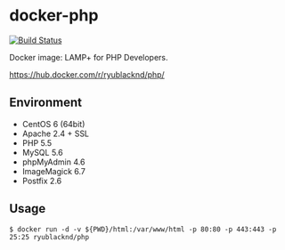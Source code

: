 # docker-php

[![Build Status](https://travis-ci.org/ryu-blacknd/docker-php.svg?branch=master)](https://travis-ci.org/ryu-blacknd/docker-php)

Docker image: LAMP+ for PHP Developers.

https://hub.docker.com/r/ryublacknd/php/

## Environment

* CentOS 6 (64bit)
* Apache 2.4 + SSL
* PHP 5.5
* MySQL 5.6
* phpMyAdmin 4.6
* ImageMagick 6.7
* Postfix 2.6

## Usage

```
$ docker run -d -v ${PWD}/html:/var/www/html -p 80:80 -p 443:443 -p 25:25 ryublacknd/php
```
